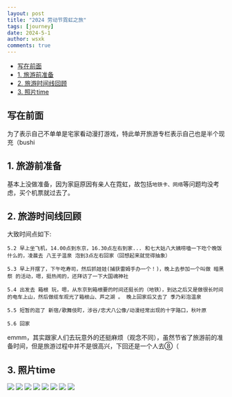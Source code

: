 ```yaml
---
layout: post
title: "2024 劳动节霓虹之旅"
tags: [journey]
date: 2024-5-1
author: wsxk
comments: true
---
```


- [写在前面](#写在前面)
- [1. 旅游前准备](#1-旅游前准备)
- [2. 旅游时间线回顾](#2-旅游时间线回顾)
- [3. 照片time](#3-照片time)


## 写在前面<br>
为了表示自己不单单是宅家看动漫打游戏，特此单开旅游专栏表示自己也是半个现充（bushi<br>

## 1. 旅游前准备<br>
基本上没做准备，因为家庭原因有亲人在霓虹，故包括`地铁卡、网络`等问题均没考虑，买个机票就过去了。

## 2. 旅游时间线回顾<br>
大致时间点如下:<br>
```
5.2 早上坐飞机，14.00点到东京，16.30点左右到家... 和七大姑八大姨唠嗑一下吃个晚饭什么的，凌晨去 八王子温泉 泡到3点左右回家（回想起来就觉得抽象）

5.3 早上开摆了，下午吃寿司，然后抓娃娃(捕获雷姆手办一个！)，晚上去参加一个叫做 暗黑祭 的活动，嗯，挺热闹的，还拜访了一下大国魂神社

5.4 出发去 箱根 玩，嗯，从东京到箱根要的时间还挺长的（地铁），到达之后又是做很长时间的电车上山，然后做缆车观光了箱根山、芦之湖 。 晚上回家后又去了 季乃彩泡温泉

5.5 短暂的逛了 新宿/歌舞伎町，涉谷/忠犬八公像/动漫经常出现的十字路口，秋叶原

5.6 回家
```
emmm，其实跟家人们去玩意外的还挺麻烦（观念不同），虽然节省了旅游前的准备时间，但是旅游过程中并不是很高兴，下回还是一个人去⑧（<br>

## 3. 照片time<br>
![](https://raw.githubusercontent.com/wsxk/wsxk_pictures/main/2024-9-25/IMG_1490.JPG)
![](https://raw.githubusercontent.com/wsxk/wsxk_pictures/main/2024-9-25/IMG_1498.JPG)
![](https://raw.githubusercontent.com/wsxk/wsxk_pictures/main/2024-9-25/IMG_1497.JPG)
![](https://raw.githubusercontent.com/wsxk/wsxk_pictures/main/2024-9-25/IMG_1520.JPG)
![](https://raw.githubusercontent.com/wsxk/wsxk_pictures/main/2024-9-25/IMG_1534.JPG)
![](https://raw.githubusercontent.com/wsxk/wsxk_pictures/main/2024-9-25/IMG_1541.JPG)
![](https://raw.githubusercontent.com/wsxk/wsxk_pictures/main/2024-9-25/IMG_1556.JPG)
![](https://raw.githubusercontent.com/wsxk/wsxk_pictures/main/2024-9-25/IMG_1566.JPG)